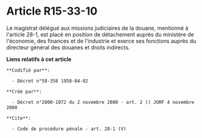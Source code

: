# Article R15-33-10

Le magistrat délégué aux missions judiciaires de la douane, mentionné à l'article 28-1, est placé en position de détachement
auprès du ministère de l'économie, des finances et de l'industrie et exerce ses fonctions auprès du directeur général des
douanes et droits indirects.

**Liens relatifs à cet article**

	**Codifié par**:

	  - Décret n°58-358 1958-04-02

	**Créé par**:

	  - Décret n°2000-1072 du 2 novembre 2000 - art. 2 () JORF 4 novembre 2000

	**Cite**:

	  - Code de procédure pénale - art. 28-1 (V)
